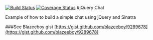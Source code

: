 [![Build Status](https://travis-ci.org/alu0100611298/chat.svg?branch=master)](https://travis-ci.org/alu0100611298/chat)
[![Coverage Status](https://coveralls.io/repos/alu0100611298/chat/badge.png)](https://coveralls.io/r/alu0100611298/chat)
#jQuery Chat

Example of how to build a simple chat using jQuery and Sinatra

###See 
Blazeeboy gist [https://gist.github.com/blazeeboy/9289678](https://gist.github.com/blazeeboy/9289678)
